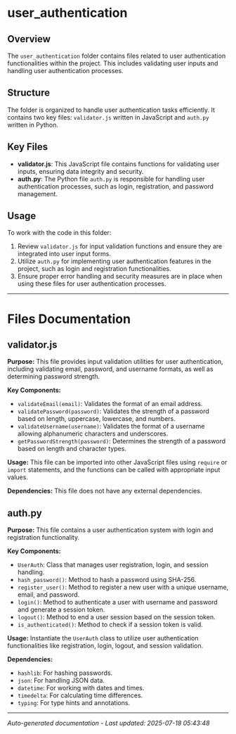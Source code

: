 # user_authentication

## Overview
The `user_authentication` folder contains files related to user authentication functionalities within the project. This includes validating user inputs and handling user authentication processes.

## Structure
The folder is organized to handle user authentication tasks efficiently. It contains two key files: `validator.js` written in JavaScript and `auth.py` written in Python.

## Key Files
- **validator.js**: This JavaScript file contains functions for validating user inputs, ensuring data integrity and security.
- **auth.py**: The Python file `auth.py` is responsible for handling user authentication processes, such as login, registration, and password management.

## Usage
To work with the code in this folder:
1. Review `validator.js` for input validation functions and ensure they are integrated into user input forms.
2. Utilize `auth.py` for implementing user authentication features in the project, such as login and registration functionalities.
3. Ensure proper error handling and security measures are in place when using these files for user authentication processes.

---

# Files Documentation

## validator.js

**Purpose:** This file provides input validation utilities for user authentication, including validating email, password, and username formats, as well as determining password strength.

**Key Components:**
- `validateEmail(email)`: Validates the format of an email address.
- `validatePassword(password)`: Validates the strength of a password based on length, uppercase, lowercase, and numbers.
- `validateUsername(username)`: Validates the format of a username allowing alphanumeric characters and underscores.
- `getPasswordStrength(password)`: Determines the strength of a password based on length and character types.

**Usage:** This file can be imported into other JavaScript files using `require` or `import` statements, and the functions can be called with appropriate input values.

**Dependencies:** This file does not have any external dependencies.

## auth.py

**Purpose:** This file contains a user authentication system with login and registration functionality.

**Key Components:**
- `UserAuth`: Class that manages user registration, login, and session handling.
- `hash_password()`: Method to hash a password using SHA-256.
- `register_user()`: Method to register a new user with a unique username, email, and password.
- `login()`: Method to authenticate a user with username and password and generate a session token.
- `logout()`: Method to end a user session based on the session token.
- `is_authenticated()`: Method to check if a session token is valid.

**Usage:** Instantiate the `UserAuth` class to utilize user authentication functionalities like registration, login, logout, and session validation.

**Dependencies:** 
- `hashlib`: For hashing passwords.
- `json`: For handling JSON data.
- `datetime`: For working with dates and times.
- `timedelta`: For calculating time differences.
- `typing`: For type hints and annotations.

---
*Auto-generated documentation - Last updated: 2025-07-18 05:43:48*
